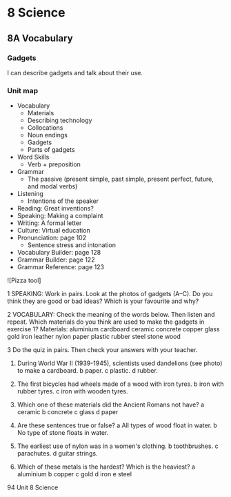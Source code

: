 # 8 Science

## 8A Vocabulary

### Gadgets
I can describe gadgets and talk about their use.

### Unit map
- Vocabulary
  - Materials
  - Describing technology
  - Collocations
  - Noun endings
  - Gadgets
  - Parts of gadgets
- Word Skills
  - Verb + preposition
- Grammar
  - The passive (present simple, past simple, present perfect, future, and modal verbs)
- Listening
  - Intentions of the speaker
- Reading: Great inventions?
- Speaking: Making a complaint
- Writing: A formal letter
- Culture: Virtual education
- Pronunciation: page 102
  - Sentence stress and intonation
- Vocabulary Builder: page 128
- Grammar Builder: page 122
- Grammar Reference: page 123

![Pizza tool]

1 SPEAKING: Work in pairs. Look at the photos of gadgets (A–C). Do you think they are good or bad ideas? Which is your favourite and why?

2 VOCABULARY: Check the meaning of the words below. Then listen and repeat. Which materials do you think are used to make the gadgets in exercise 1?
Materials: aluminium cardboard ceramic concrete copper glass gold iron leather nylon paper plastic rubber steel stone wood

3 Do the quiz in pairs. Then check your answers with your teacher.

1. During World War II (1939-1945), scientists used dandelions (see photo) to make
   a cardboard. b paper. c plastic. d rubber.

2. The first bicycles had wheels made of
   a wood with iron tyres. b iron with rubber tyres.
   c iron with wooden tyres.

3. Which one of these materials did the Ancient Romans not have?
   a ceramic b concrete c glass d paper

4. Are these sentences true or false?
   a All types of wood float in water. b No type of stone floats in water.

5. The earliest use of nylon was in
   a women's clothing. b toothbrushes.
   c parachutes. d guitar strings.

6. Which of these metals is the hardest? Which is the heaviest?
   a aluminium b copper c gold d iron e steel

94 Unit 8 Science